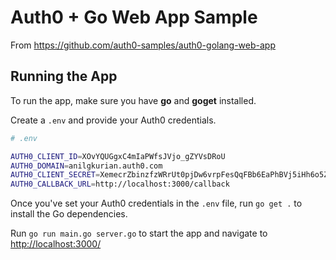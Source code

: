 # Auth0 + Go Web App Sample
From https://github.com/auth0-samples/auth0-golang-web-app

## Running the App

To run the app, make sure you have **go** and **goget** installed.

Create a `.env` and provide your Auth0 credentials.

```bash
# .env

AUTH0_CLIENT_ID=XOvYQUGgxC4mIaPWfsJVjo_gZYVsDRoU
AUTH0_DOMAIN=anilgkurian.auth0.com
AUTH0_CLIENT_SECRET=XemecrZbinzfzWRrUt0pjDw6vrpFesQqFBb6EaPhBVj5iHh6o5Zh5eLnkWVbEYl0
AUTH0_CALLBACK_URL=http://localhost:3000/callback
```

Once you've set your Auth0 credentials in the `.env` file, run `go get .` to install the Go dependencies.

Run `go run main.go server.go` to start the app and navigate to [http://localhost:3000/](http://localhost:3000/)
